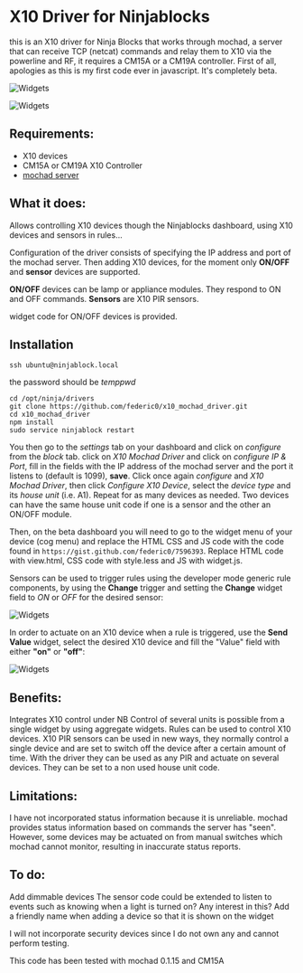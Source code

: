 X10 Driver for Ninjablocks
==========================

this is an X10 driver for Ninja Blocks that works through mochad, a server that can receive TCP (netcat) commands and relay them to X10 via the powerline and RF, it requires a CM15A or a CM19A controller. First of all, apologies as this is my first code ever in javascript. It's completely beta. 

![Widgets](https://dl-web.dropbox.com/get/shared/X10%20widget.png?w=AABhY8-r37OYOBSk-nzbmPE3qltnN4eh0qySiX0K2kXomQ)

![Widgets](https://dl-web.dropbox.com/get/shared/x10%20sensor.png?w=AACBiBPTShQufwxwbOK_fA-DIj9fZF6w744GbCO5bMh1vw)

Requirements:
-------------

* X10 devices
* CM15A or CM19A X10 Controller
* [mochad server](http://sourceforge.net/apps/mediawiki/mochad/index.php?title=Main_Page)

What it does:
-------------

Allows controlling X10 devices though the Ninjablocks dashboard, using X10 devices and sensors in rules...

Configuration of the driver consists of specifying the IP address and port of the mochad server. Then adding X10 devices, for the moment only **ON/OFF** and **sensor** devices are supported.

**ON/OFF** devices can be lamp or appliance modules. They respond to ON and OFF commands.
**Sensors** are X10 PIR sensors.

widget code for ON/OFF devices is provided.


Installation
------------

```
ssh ubuntu@ninjablock.local
```
the password should be *temppwd*

```
cd /opt/ninja/drivers
git clone https://github.com/federic0/x10_mochad_driver.git
cd x10_mochad_driver
npm install
sudo service ninjablock restart
```

You then go to the *settings* tab on your dashboard and click on *configure* from the *block* tab. click on *X10 Mochad Driver* and click on *configure IP & Port*, fill in the fields with the IP address of the mochad server and the port it listens to (default is 1099), **save**. Click once again *configure* and *X10 Mochad Driver*, then click *Configure X10 Device*, select the *device type* and its *house unit* (i.e. A1). Repeat for as many devices as needed. Two devices can have the same house unit code if one is a sensor and the other an ON/OFF module.

Then, on the beta dashboard you will need to go to the widget menu of your device (cog menu) and replace the HTML CSS and JS code with the code found in ```https://gist.github.com/federic0/7596393```. Replace HTML code with view.html, CSS code with style.less and JS with widget.js.
 
Sensors can be used to trigger rules using the developer mode generic rule components, by using the **Change** trigger and setting the **Change** widget field to *ON* or *OFF* for the desired sensor:

![Widgets](https://dl-web.dropbox.com/get/shared/trigger%20rule%20based%20on%20x10%20sensor.png?w=AABNvHf3kSK4lm0IbOofrnoDzvm_yvUZfckMvzN5yT7ykw)

In order to actuate on an X10 device when a rule is triggered, use the **Send Value** widget, select the desired X10 device and fill the "Value" field with either **"on"** or **"off"**:

![Widgets](https://dl-web.dropbox.com/get/shared/actuate%20on%20X10%20in%20rules.png?w=AAANW5z88vuN2hX5p14e7d98z6DymgspbjBQQWF-W3XbbQ)


Benefits:
---------

Integrates X10 control under NB
Control of several units is possible from a single widget by using aggregate widgets.
Rules can be used to control X10 devices.
X10 PIR sensors can be used in new ways, they normally control a single device and are set to switch off the device after a certain amount of time. With the driver they can be used as any PIR and actuate on several devices. They can be set to a non used house unit code.

Limitations:
------------

I have not incorporated status information because it is unreliable. mochad provides status information based on commands the server has "seen". However, some devices may be actuated on from manual switches which mochad cannot monitor, resulting in inaccurate status reports.

To do:
------

Add dimmable devices
The sensor code could be extended to listen to events such as knowing when a light is turned on? Any interest in this?
Add a friendly name when adding a device so that it is shown on the widget

I will not incorporate security devices since I do not own any and cannot perform testing.

This code has been tested with mochad 0.1.15 and CM15A
